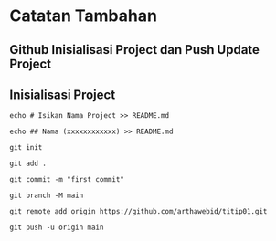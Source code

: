 #   Catatan Tambahan
##  Github Inisialisasi Project dan Push Update Project

##  Inisialisasi Project
```
echo # Isikan Nama Project >> README.md
```
``
echo ## Nama (xxxxxxxxxxxx) >> README.md
``
```
git init
```
```
git add .
```
```
git commit -m "first commit"
```
```
git branch -M main
```
```
git remote add origin https://github.com/arthawebid/titip01.git
```
```
git push -u origin main
``` 
